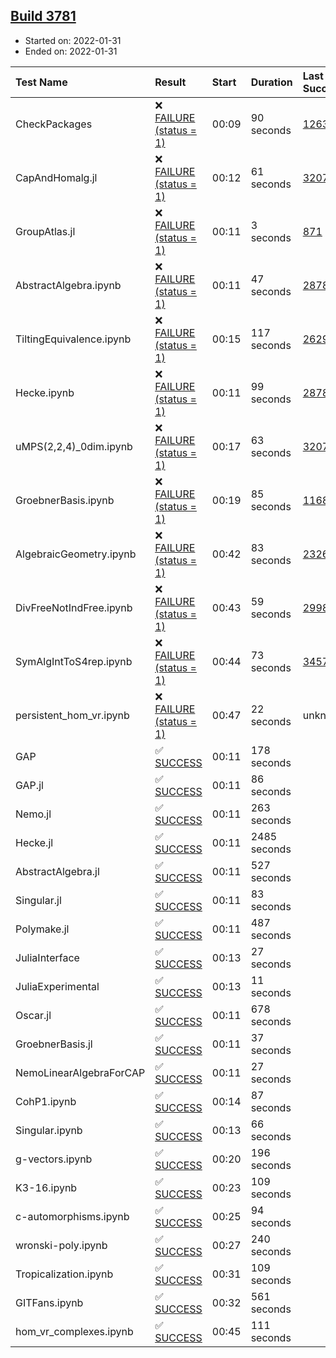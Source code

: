 ## [Build 3781](https://oscarci.mathematik.uni-kl.de/job/oscar-stable/3781/)

* Started on: 2022-01-31
* Ended on: 2022-01-31

| Test Name    | Result | Start | Duration | Last Success | First Failure |
|:-------------|:-------|:------|:---------|:-------------|:--------------|
| CheckPackages | ❌ [FAILURE (status = 1)](https://oscarci.mathematik.uni-kl.de/job/oscar-stable/3781/artifact/logs/build-3781/CheckPackages.log) | 00:09 | 90 seconds | [1263](https://oscarci.mathematik.uni-kl.de/job/oscar-stable/1263/) | [1264](https://oscarci.mathematik.uni-kl.de/job/oscar-stable/1264/) |
| CapAndHomalg.jl | ❌ [FAILURE (status = 1)](https://oscarci.mathematik.uni-kl.de/job/oscar-stable/3781/artifact/logs/build-3781/CapAndHomalg.jl.log) | 00:12 | 61 seconds | [3207](https://oscarci.mathematik.uni-kl.de/job/oscar-stable/3207/) | [3208](https://oscarci.mathematik.uni-kl.de/job/oscar-stable/3208/) |
| GroupAtlas.jl | ❌ [FAILURE (status = 1)](https://oscarci.mathematik.uni-kl.de/job/oscar-stable/3781/artifact/logs/build-3781/GroupAtlas.jl.log) | 00:11 | 3 seconds | [871](https://oscarci.mathematik.uni-kl.de/job/oscar-stable/871/) | [872](https://oscarci.mathematik.uni-kl.de/job/oscar-stable/872/) |
| AbstractAlgebra.ipynb | ❌ [FAILURE (status = 1)](https://oscarci.mathematik.uni-kl.de/job/oscar-stable/3781/artifact/logs/build-3781/AbstractAlgebra.ipynb.log) | 00:11 | 47 seconds | [2878](https://oscarci.mathematik.uni-kl.de/job/oscar-stable/2878/) | [2879](https://oscarci.mathematik.uni-kl.de/job/oscar-stable/2879/) |
| TiltingEquivalence.ipynb | ❌ [FAILURE (status = 1)](https://oscarci.mathematik.uni-kl.de/job/oscar-stable/3781/artifact/logs/build-3781/TiltingEquivalence.ipynb.log) | 00:15 | 117 seconds | [2629](https://oscarci.mathematik.uni-kl.de/job/oscar-stable/2629/) | [2630](https://oscarci.mathematik.uni-kl.de/job/oscar-stable/2630/) |
| Hecke.ipynb | ❌ [FAILURE (status = 1)](https://oscarci.mathematik.uni-kl.de/job/oscar-stable/3781/artifact/logs/build-3781/Hecke.ipynb.log) | 00:11 | 99 seconds | [2878](https://oscarci.mathematik.uni-kl.de/job/oscar-stable/2878/) | [2879](https://oscarci.mathematik.uni-kl.de/job/oscar-stable/2879/) |
| uMPS(2,2,4)_0dim.ipynb | ❌ [FAILURE (status = 1)](https://oscarci.mathematik.uni-kl.de/job/oscar-stable/3781/artifact/logs/build-3781/uMPS-2-2-4-_0dim.ipynb.log) | 00:17 | 63 seconds | [3207](https://oscarci.mathematik.uni-kl.de/job/oscar-stable/3207/) | [3208](https://oscarci.mathematik.uni-kl.de/job/oscar-stable/3208/) |
| GroebnerBasis.ipynb | ❌ [FAILURE (status = 1)](https://oscarci.mathematik.uni-kl.de/job/oscar-stable/3781/artifact/logs/build-3781/GroebnerBasis.ipynb.log) | 00:19 | 85 seconds | [1168](https://oscarci.mathematik.uni-kl.de/job/oscar-stable/1168/) | [1169](https://oscarci.mathematik.uni-kl.de/job/oscar-stable/1169/) |
| AlgebraicGeometry.ipynb | ❌ [FAILURE (status = 1)](https://oscarci.mathematik.uni-kl.de/job/oscar-stable/3781/artifact/logs/build-3781/AlgebraicGeometry.ipynb.log) | 00:42 | 83 seconds | [2326](https://oscarci.mathematik.uni-kl.de/job/oscar-stable/2326/) | [2327](https://oscarci.mathematik.uni-kl.de/job/oscar-stable/2327/) |
| DivFreeNotIndFree.ipynb | ❌ [FAILURE (status = 1)](https://oscarci.mathematik.uni-kl.de/job/oscar-stable/3781/artifact/logs/build-3781/DivFreeNotIndFree.ipynb.log) | 00:43 | 59 seconds | [2998](https://oscarci.mathematik.uni-kl.de/job/oscar-stable/2998/) | [2999](https://oscarci.mathematik.uni-kl.de/job/oscar-stable/2999/) |
| SymAlgIntToS4rep.ipynb | ❌ [FAILURE (status = 1)](https://oscarci.mathematik.uni-kl.de/job/oscar-stable/3781/artifact/logs/build-3781/SymAlgIntToS4rep.ipynb.log) | 00:44 | 73 seconds | [3457](https://oscarci.mathematik.uni-kl.de/job/oscar-stable/3457/) | [3458](https://oscarci.mathematik.uni-kl.de/job/oscar-stable/3458/) |
| persistent_hom_vr.ipynb | ❌ [FAILURE (status = 1)](https://oscarci.mathematik.uni-kl.de/job/oscar-stable/3781/artifact/logs/build-3781/persistent_hom_vr.ipynb.log) | 00:47 | 22 seconds | unknown | unknown |
| GAP | ✅ [SUCCESS](https://oscarci.mathematik.uni-kl.de/job/oscar-stable/3781/artifact/logs/build-3781/GAP.log) | 00:11 | 178 seconds |  |  |
| GAP.jl | ✅ [SUCCESS](https://oscarci.mathematik.uni-kl.de/job/oscar-stable/3781/artifact/logs/build-3781/GAP.jl.log) | 00:11 | 86 seconds |  |  |
| Nemo.jl | ✅ [SUCCESS](https://oscarci.mathematik.uni-kl.de/job/oscar-stable/3781/artifact/logs/build-3781/Nemo.jl.log) | 00:11 | 263 seconds |  |  |
| Hecke.jl | ✅ [SUCCESS](https://oscarci.mathematik.uni-kl.de/job/oscar-stable/3781/artifact/logs/build-3781/Hecke.jl.log) | 00:11 | 2485 seconds |  |  |
| AbstractAlgebra.jl | ✅ [SUCCESS](https://oscarci.mathematik.uni-kl.de/job/oscar-stable/3781/artifact/logs/build-3781/AbstractAlgebra.jl.log) | 00:11 | 527 seconds |  |  |
| Singular.jl | ✅ [SUCCESS](https://oscarci.mathematik.uni-kl.de/job/oscar-stable/3781/artifact/logs/build-3781/Singular.jl.log) | 00:11 | 83 seconds |  |  |
| Polymake.jl | ✅ [SUCCESS](https://oscarci.mathematik.uni-kl.de/job/oscar-stable/3781/artifact/logs/build-3781/Polymake.jl.log) | 00:11 | 487 seconds |  |  |
| JuliaInterface | ✅ [SUCCESS](https://oscarci.mathematik.uni-kl.de/job/oscar-stable/3781/artifact/logs/build-3781/JuliaInterface.log) | 00:13 | 27 seconds |  |  |
| JuliaExperimental | ✅ [SUCCESS](https://oscarci.mathematik.uni-kl.de/job/oscar-stable/3781/artifact/logs/build-3781/JuliaExperimental.log) | 00:13 | 11 seconds |  |  |
| Oscar.jl | ✅ [SUCCESS](https://oscarci.mathematik.uni-kl.de/job/oscar-stable/3781/artifact/logs/build-3781/Oscar.jl.log) | 00:11 | 678 seconds |  |  |
| GroebnerBasis.jl | ✅ [SUCCESS](https://oscarci.mathematik.uni-kl.de/job/oscar-stable/3781/artifact/logs/build-3781/GroebnerBasis.jl.log) | 00:11 | 37 seconds |  |  |
| NemoLinearAlgebraForCAP | ✅ [SUCCESS](https://oscarci.mathematik.uni-kl.de/job/oscar-stable/3781/artifact/logs/build-3781/NemoLinearAlgebraForCAP.log) | 00:11 | 27 seconds |  |  |
| CohP1.ipynb | ✅ [SUCCESS](https://oscarci.mathematik.uni-kl.de/job/oscar-stable/3781/artifact/logs/build-3781/CohP1.ipynb.log) | 00:14 | 87 seconds |  |  |
| Singular.ipynb | ✅ [SUCCESS](https://oscarci.mathematik.uni-kl.de/job/oscar-stable/3781/artifact/logs/build-3781/Singular.ipynb.log) | 00:13 | 66 seconds |  |  |
| g-vectors.ipynb | ✅ [SUCCESS](https://oscarci.mathematik.uni-kl.de/job/oscar-stable/3781/artifact/logs/build-3781/g-vectors.ipynb.log) | 00:20 | 196 seconds |  |  |
| K3-16.ipynb | ✅ [SUCCESS](https://oscarci.mathematik.uni-kl.de/job/oscar-stable/3781/artifact/logs/build-3781/K3-16.ipynb.log) | 00:23 | 109 seconds |  |  |
| c-automorphisms.ipynb | ✅ [SUCCESS](https://oscarci.mathematik.uni-kl.de/job/oscar-stable/3781/artifact/logs/build-3781/c-automorphisms.ipynb.log) | 00:25 | 94 seconds |  |  |
| wronski-poly.ipynb | ✅ [SUCCESS](https://oscarci.mathematik.uni-kl.de/job/oscar-stable/3781/artifact/logs/build-3781/wronski-poly.ipynb.log) | 00:27 | 240 seconds |  |  |
| Tropicalization.ipynb | ✅ [SUCCESS](https://oscarci.mathematik.uni-kl.de/job/oscar-stable/3781/artifact/logs/build-3781/Tropicalization.ipynb.log) | 00:31 | 109 seconds |  |  |
| GITFans.ipynb | ✅ [SUCCESS](https://oscarci.mathematik.uni-kl.de/job/oscar-stable/3781/artifact/logs/build-3781/GITFans.ipynb.log) | 00:32 | 561 seconds |  |  |
| hom_vr_complexes.ipynb | ✅ [SUCCESS](https://oscarci.mathematik.uni-kl.de/job/oscar-stable/3781/artifact/logs/build-3781/hom_vr_complexes.ipynb.log) | 00:45 | 111 seconds |  |  |

